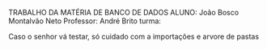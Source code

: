 TRABALHO DA MATÉRIA DE BANCO DE DADOS
ALUNO: João Bosco Montalvão Neto
Professor: André Brito
turma: 



Caso o senhor vá testar, só cuidado com a importações e arvore de pastas 
